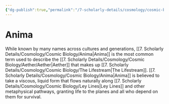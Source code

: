 ```yaml
---
{"dg-publish":true,"permalink":"/7-scholarly-details/cosmology/cosmic-biology/anima/","noteIcon":""}
---
```


# Anima

While known by many names across cultures and generations, [[7. Scholarly Details/Cosmology/Cosmic Biology/Anima\|Anima]] is the most common term used to describe the [[7. Scholarly Details/Cosmology/Cosmic Biology/Aether/Aether\|Aether]] that makes up [[7. Scholarly Details/Cosmology/Cosmic Biology/The Lifestream\|The Lifestream]]. [[7. Scholarly Details/Cosmology/Cosmic Biology/Anima\|Anima]] is believed to take a viscous, liquid form that flows naturally along [[7. Scholarly Details/Cosmology/Cosmic Biology/Ley Lines\|Ley Lines]] and other metaphysical pathways, granting life to the planes and all who depend on them for survival. 